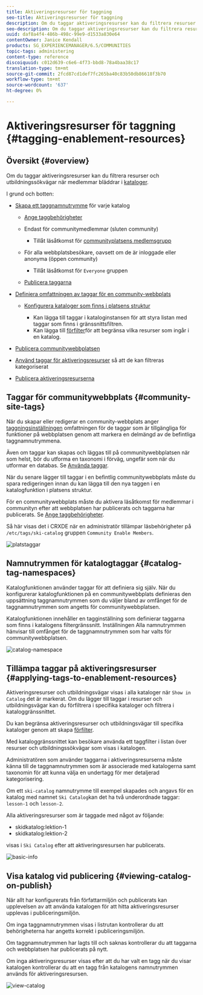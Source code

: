 ```yaml
---
title: Aktiveringsresurser för taggning
seo-title: Aktiveringsresurser för taggning
description: Om du taggar aktiveringsresurser kan du filtrera resurser och utbildningssökvägar när medlemmar bläddrar i kataloger
seo-description: Om du taggar aktiveringsresurser kan du filtrera resurser och utbildningssökvägar när medlemmar bläddrar i kataloger
uuid: daf8a4f4-486b-498c-99e9-d1533a830e64
contentOwner: Janice Kendall
products: SG_EXPERIENCEMANAGER/6.5/COMMUNITIES
topic-tags: administering
content-type: reference
discoiquuid: c012d639-c6e6-4f73-bbd8-78a4baa38c17
translation-type: tm+mt
source-git-commit: 2fcd87cd1def7fc265ba40c83b50db86618f3b70
workflow-type: tm+mt
source-wordcount: '637'
ht-degree: 0%

---
```



# Aktiveringsresurser för taggning {#tagging-enablement-resources}

## Översikt {#overview}

Om du taggar aktiveringsresurser kan du filtrera resurser och utbildningssökvägar när medlemmar bläddrar i [kataloger](functions.md#catalog-function).

I grund och botten:

* [Skapa ett taggnamnutrymme](../../help/sites-administering/tags.md#creating-a-namespace) för varje katalog

   * [Ange taggbehörigheter](../../help/sites-administering/tags.md#setting-tag-permissions)
   * Endast för communitymedlemmar (sluten community)

      * Tillåt läsåtkomst för [communityplatsens medlemsgrupp](users.md#publish-group-roles)
   * För alla webbplatsbesökare, oavsett om de är inloggade eller anonyma (öppen community)

      * Tillåt läsåtkomst för `Everyone` gruppen
   * [Publicera taggarna](../../help/sites-administering/tags.md#publishing-tags)



* [Definiera omfattningen av taggar för en community-webbplats](sites-console.md#tagging)

   * [Konfigurera kataloger som finns i platsens struktur](functions.md#catalog-function)

      * Kan lägga till taggar i kataloginstansen för att styra listan med taggar som finns i gränssnittsfiltren.
      * Kan lägga till [förfilter](catalog-developer-essentials.md#pre-filters)för att begränsa vilka resurser som ingår i en katalog.

* [Publicera communitywebbplatsen](sites-console.md#publishing-the-site)
* [Använd taggar för aktiveringsresurser](resources.md#create-a-resource) så att de kan filtreras kategoriserat
* [Publicera aktiveringsresurserna](resources.md#publish)

## Taggar för communitywebbplats {#community-site-tags}

När du skapar eller redigerar en community-webbplats anger [taggningsinställningen](sites-console.md#tagging) omfattningen för de taggar som är tillgängliga för funktioner på webbplatsen genom att markera en delmängd av de befintliga taggnamnutrymmena.

Även om taggar kan skapas och läggas till på communitywebbplatsen när som helst, bör du utforma en taxonomi i förväg, ungefär som när du utformar en databas. Se [Använda taggar](../../help/sites-authoring/tags.md).

När du senare lägger till taggar i en befintlig communitywebbplats måste du spara redigeringen innan du kan lägga till den nya taggen i en katalogfunktion i platsens struktur.

För en communitywebbplats måste du aktivera läsåtkomst för medlemmar i communityn efter att webbplatsen har publicerats och taggarna har publicerats. Se [Ange taggbehörigheter](../../help/sites-administering/tags.md#setting-tag-permissions).

Så här visas det i CRXDE när en administratör tillämpar läsbehörigheter på `/etc/tags/ski-catalog` gruppen `Community Enable Members`.

![platstaggar](assets/site-tags.png)

## Namnutrymmen för katalogtaggar {#catalog-tag-namespaces}

Katalogfunktionen använder taggar för att definiera sig själv. När du konfigurerar katalogfunktionen på en communitywebbplats definieras den uppsättning taggnamnutrymmen som du väljer bland av omfånget för de taggnamnutrymmen som angetts för communitywebbplatsen.

Katalogfunktionen innehåller en tagginställning som definierar taggarna som finns i katalogens filtergränssnitt. Inställningen Alla namnutrymmen hänvisar till omfånget för de taggnamnutrymmen som har valts för communitywebbplatsen.

![catalog-namespace](assets/catalog-namespace.png)

## Tillämpa taggar på aktiveringsresurser {#applying-tags-to-enablement-resources}

Aktiveringsresurser och utbildningsvägar visas i alla kataloger när `Show in Catalog` det är markerat. Om du lägger till taggar i resurser och utbildningsvägar kan du förfiltrera i specifika kataloger och filtrera i kataloggränssnittet.

Du kan begränsa aktiveringsresurser och utbildningsvägar till specifika kataloger genom att skapa [förfilter](catalog-developer-essentials.md#pre-filters).

Med kataloggränssnittet kan besökare använda ett taggfilter i listan över resurser och utbildningssökvägar som visas i katalogen.

Administratören som använder taggarna i aktiveringsresurserna måste känna till de taggnamnutrymmen som är associerade med katalogerna samt taxonomin för att kunna välja en undertagg för mer detaljerad kategorisering.

Om ett `ski-catalog` namnutrymme till exempel skapades och angavs för en katalog med namnet `Ski Catalog`kan det ha två underordnade taggar: `lesson-1` och `lesson-2`.

Alla aktiveringsresurser som är taggade med något av följande:

* skidkatalog:lektion-1
* skidkatalog:lektion-2

visas i `Ski Catalog` efter att aktiveringsresursen har publicerats.

![basic-info](assets/applytags-basicinfo.png)

## Visa katalog vid publicering {#viewing-catalog-on-publish}

När allt har konfigurerats från författarmiljön och publicerats kan upplevelsen av att använda katalogen för att hitta aktiveringsresurser upplevas i publiceringsmiljön.

Om inga taggnamnutrymmen visas i listrutan kontrollerar du att behörigheterna har angetts korrekt i publiceringsmiljön.

Om taggnamnutrymmen har lagts till och saknas kontrollerar du att taggarna och webbplatsen har publicerats på nytt.

Om inga aktiveringsresurser visas efter att du har valt en tagg när du visar katalogen kontrollerar du att en tagg från katalogens namnutrymmen används för aktiveringsresursen.

![view-catalog](assets/viewcatalog.png)

